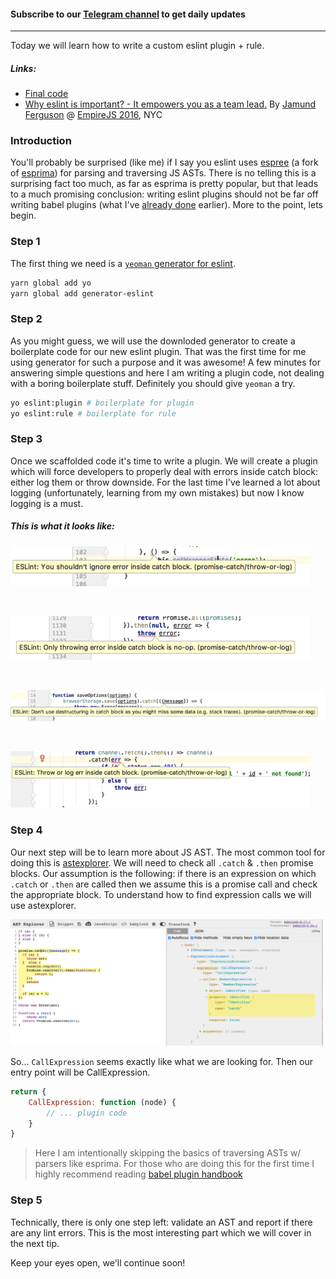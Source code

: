 #### Subscribe to our [Telegram channel](https://t.me/dailytip) to get daily updates  

---

Today we will learn how to write a custom eslint plugin + rule.

##### Links:
- [Final code][4]
- [Why eslint is important? - It empowers you as a team lead.][1] By [Jamund Ferguson][2] @ [EmpireJS 2016][3], NYC

### Introduction

You'll probably be surprised (like me) if I say you eslint uses [espree][5] (a fork of [esprima][6]) for parsing and traversing JS ASTs. There is no telling this is a surprising fact too much, as far as esprima is pretty popular, but that leads to a much promising conclusion: writing eslint plugins should not be far off writing babel plugins (what I've [already done][7] earlier). More to the point, lets begin.

### Step 1

The first thing we need is a [`yeoman` generator for eslint][8].

```bash
yarn global add yo
yarn global add generator-eslint
```

### Step 2

As you might guess, we will use the downloded generator to create a boilerplate code for our new eslint plugin. That was the first time for me using generator for such a purpose and it was awesome! A few minutes for answering simple questions and here I am writing a plugin code, not dealing with a boring boilerplate stuff. Definitely you should give `yeoman` a try.

```bash
yo eslint:plugin # boilerplate for plugin
yo eslint:rule # boilerplate for rule
```

### Step 3

Once we scaffolded code it's time to write a plugin. We will create a plugin which will force developers to properly deal with errors inside catch block: either log them or throw downside. For the last time I've learned a lot about logging (unfortunately, learning from my own mistakes) but now I know logging is a must.

##### This is what it looks like:

![Dont ignore](./1.png)

<br/>

![no-op](./2.png)

<br/>

![destructuring](./3.png)

<br>

![throw-or-log](./4.png)

### Step 4

Our next step will be to learn more about JS AST. The most common tool for doing this is [astexplorer][9]. We will need to check all `.catch` & `.then` promise blocks. Our assumption is the following: if there is an expression on which `.catch` or `.then` are called then we assume this is a promise call and check the appropriate block. To understand how to find expression calls we will use astexplorer.

![astexplorer](./astexplorer.png)

So... `CallExpression` seems exactly like what we are looking for. Then our entry point will be CallExpression.

```js
return {
    CallExpression: function (node) {
        // ... plugin code
    }
}
```

> Here I am intentionally skipping the basics of traversing ASTs w/ parsers like esprima. For those who are doing this for the first time I highly recommend reading [babel plugin handbook][10]

### Step 5

Technically, there is only one step left: validate an AST and report if there are any lint errors. This is the most interesting part which we will cover in the next tip.

Keep your eyes open, we'll continue soon!

[1]: https://www.youtube.com/watch?v=zgumHANVlxo
[2]: https://github.com/xjamundx
[3]: http://2016.empirejs.org/
[4]: https://github.com/jakwuh/eslint-plugin-promise-catch
[5]: https://github.com/eslint/espree
[6]: http://esprima.org/
[7]: https://github.com/jakwuh/babel-plugin-extract-dependency-definitions
[8]: https://npmjs.com/package/generator-eslint
[9]: https://astexplorer.net/
[10]: https://github.com/thejameskyle/babel-handbook/blob/master/translations/en/plugin-handbook.md
